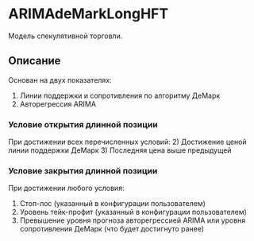 # ARIMAdeMarkLongHFT

Модель спекулятивной торговли.

## Описание
Основан на двух показателях:
1) Линии поддержки и сопротивления по алгоритму ДеМарк
2) Авторегрессия ARIMA

### Условие открытия длинной позиции
При достижении всех перечисленных условий:
2) Достижение ценой линии поддержки ДеМарк
3) Последняя цена выше предыдущей


### Условие закрытия длинной позиции
При достижении любого условия:
1) Стоп-лос (указанный в конфигурации пользователем)
2) Уровень тейк-профит (указанный в конфигурации пользователем)
3) Превышение уровня прогноза авторегрессией ARIMA или уровня сопротивления ДеМарк (что будет достигнуто ранее)
